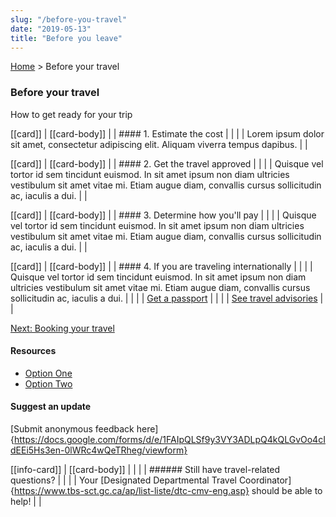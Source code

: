 ```yaml
---
slug: "/before-you-travel"
date: "2019-05-13"
title: "Before you leave"
---
```


<div classname="splitClass main-content">

[Home](./) > Before your travel
### Before your travel

How to get ready for your trip

[[card]]
| [[card-body]]
| | #### 1. Estimate the cost
| |
| | Lorem ipsum dolor sit amet, consectetur adipiscing elit. Aliquam viverra tempus dapibus.
| |

[[card]]
| [[card-body]]
| | #### 2. Get the travel approved
| |
| | Quisque vel tortor id sem tincidunt euismod. In sit amet ipsum non diam ultricies vestibulum sit amet vitae mi. Etiam augue diam, convallis cursus sollicitudin ac, iaculis a dui.
| |

[[card]]
| [[card-body]]
| | #### 3. Determine how you'll pay
| |
| | Quisque vel tortor id sem tincidunt euismod. In sit amet ipsum non diam ultricies vestibulum sit amet vitae mi. Etiam augue diam, convallis cursus sollicitudin ac, iaculis a dui.
| |

[[card]]
| [[card-body]]
| | #### 4. If you are traveling internationally
| |
| | Quisque vel tortor id sem tincidunt euismod. In sit amet ipsum non diam ultricies vestibulum sit amet vitae mi. Etiam augue diam, convallis cursus sollicitudin ac, iaculis a dui.
| |
| | [Get a passport](/)
| |
| | [See travel advisories](/)
| |

[Next: Booking your travel](./booking-your-travel)

</div> 

<div className="fullClass sidebar">

#### Resources
* [Option One](/)
* [Option Two](/)

#### Suggest an update
 [Submit anonymous feedback here]{https://docs.google.com/forms/d/e/1FAIpQLSf9y3VY3ADLpQ4kQLGvOo4cIdEEi5Hs3en-0lWRc4wQeTRheg/viewform}

[[info-card]]
| [[card-body]]
| |
| | ###### Still have travel-related questions?
| |
| | Your [Designated Departmental Travel Coordinator]{https://www.tbs-sct.gc.ca/ap/list-liste/dtc-cmv-eng.asp} should be able to help!
| |

</div>